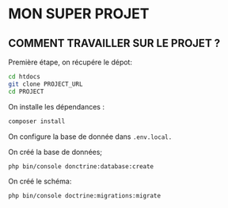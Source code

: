 # MON SUPER PROJET

## COMMENT TRAVAILLER SUR LE PROJET ?

Première étape, on récupére le dépot:

```bash
cd htdocs
git clone PROJECT_URL
cd PROJECT
```

On installe les dépendances :

```bash
composer install
```

On configure la base de donnée dans ```.env.local.```

On créé la base de données;

```bash
php bin/console donctrine:database:create
```

On créé le schéma:

```bash
php bin/console doctrine:migrations:migrate
```